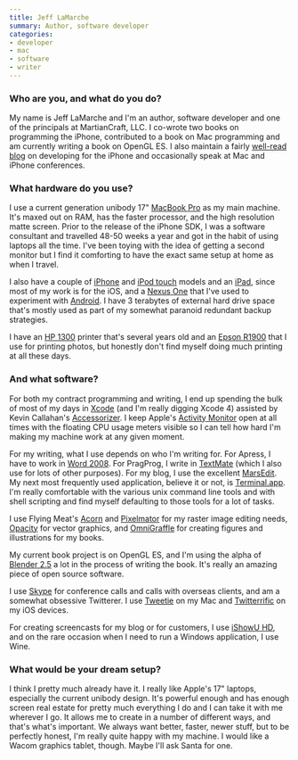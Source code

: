 ```yaml
---
title: Jeff LaMarche
summary: Author, software developer
categories:
- developer
- mac
- software
- writer
---
```


### Who are you, and what do you do?

My name is Jeff LaMarche and I'm an author, software developer and one of the principals at MartianCraft, LLC. I co-wrote two books on programming the iPhone, contributed to a book on Mac programming and am currently writing a book on OpenGL ES. I also maintain a fairly [well-read blog](http://iphonedevelopment.blogspot.com/ "Jeff's iPhone weblog.") on developing for the iPhone and occasionally speak at Mac and iPhone conferences.

### What hardware do you use?

I use a current generation unibody 17" [MacBook Pro][macbook-pro] as my main machine. It's maxed out on RAM, has the faster processor, and the high resolution matte screen. Prior to the release of the iPhone SDK, I was a software consultant and travelled 48-50 weeks a year and got in the habit of using laptops all the time. I've been toying with the idea of getting a second monitor but I find it comforting to have the exact same setup at home as when I travel.

I also have a couple of [iPhone][] and [iPod touch][ipod-touch] models and an [iPad][], since most of my work is for the iOS, and a [Nexus One][nexus-one] that I've used to experiment with [Android][]. I have 3 terabytes of external hard drive space that's mostly used as part of my somewhat paranoid redundant backup strategies.

I have an [HP 1300][laserjet-1300] printer that's several years old and an [Epson R1900][stylus-photo-r1900] that I use for printing photos, but honestly don't find myself doing much printing at all these days.

### And what software?

For both my contract programming and writing, I end up spending the bulk of most of my days in [Xcode][] (and I'm really digging Xcode 4) assisted by Kevin Callahan's [Accessorizer][]. I keep Apple's [Activity Monitor][activity-monitor] open at all times with the floating CPU usage meters visible so I can tell how hard I'm making my machine work at any given moment.

For my writing, what I use depends on who I'm writing for. For Apress, I have to work in [Word 2008][word]. For PragProg, I write in [TextMate][] (which I also use for lots of other purposes). For my blog, I use the excellent [MarsEdit][]. My next most frequently used application, believe it or not, is [Terminal.app][terminal]. I'm really comfortable with the various unix command line tools and with shell scripting and find myself defaulting to those tools for a lot of tasks.

I use Flying Meat's [Acorn][] and [Pixelmator][] for my raster image editing needs, [Opacity][] for vector graphics, and [OmniGraffle][] for creating figures and illustrations for my books.

My current book project is on OpenGL ES, and I'm using the alpha of [Blender 2.5][blender] a lot in the process of writing the book. It's really an amazing piece of open source software.

I use [Skype][] for conference calls and calls with overseas clients, and am a somewhat obsessive Twitterer. I use [Tweetie][] on my Mac and [Twitterrific][twitterrific-ios] on my iOS devices.

For creating screencasts for my blog or for customers, I use [iShowU HD][ishowu-hd], and on the rare occasion when I need to run a Windows application, I use Wine.

### What would be your dream setup?

I think I pretty much already have it. I really like Apple's 17" laptops, especially the current unibody design. It's powerful enough and has enough screen real estate for pretty much everything I do and I can take it with me wherever I go. It allows me to create in a number of different ways, and that's what's important. We always want better, faster, newer stuff, but to be perfectly honest, I'm really quite happy with my machine. I would like a Wacom graphics tablet, though. Maybe I'll ask Santa for one.

[ipod-touch]: https://www.apple.com/ipod-touch/ "It's like an iPhone, without the phone bit."
[ipad]: https://www.apple.com/ipad/ "A tablet device."
[iphone]: https://en.wikipedia.org/wiki/IPhone_(1st_generation) "A smartphone."
[nexus-one]: https://en.wikipedia.org/wiki/Nexus_One "An Android-based smartphone."
[stylus-photo-r1900]: https://www.amazon.com/Epson-Stylus-Format-Printer-C11C698201/dp/B0011G47PQ "An ink jet printer."
[macbook-pro]: https://www.apple.com/macbook-pro/ "A laptop."
[laserjet-1300]: http://h10010.www1.hp.com/wwpc/us/en/sm/WF10a/18972-18972-3328059-14638-3328066-238320.html "A black and white laser printer."
[ishowu-hd]: http://store.shinywhitebox.com/ishowu-hd-pro "Screen recording software."
[twitterrific-ios]: https://itunes.apple.com/WebObjects/MZStore.woa/wa/viewSoftware?id=284540316&mt=8 "A Twitter client."
[tweetie]: https://en.wikipedia.org/wiki/Tweetie "A Twitter client for the Mac."
[terminal]: https://en.wikipedia.org/wiki/Terminal_(OS_X) "A console application included with Mac OS X."
[textmate]: http://macromates.com/ "A text editor for the Mac."
[skype]: https://www.skype.com/en/ "Voice and video chat software."
[accessorizer]: http://www.kevincallahan.org/software/accessorizer.html "A generator helper application for XCode."
[android]: https://developers.google.com/android/?csw=1 "A mobile phone platform."
[acorn]: https://flyingmeat.com/acorn/ "An image editor for the Mac."
[activity-monitor]: https://en.wikipedia.org/wiki/Activity_Monitor "A process monitor application included with Mac OS X."
[omnigraffle]: https://www.omnigroup.com/omnigraffle/ "Diagramming software for the Mac."
[opacity]: http://likethought.com/opacity/ "A vector drawing program for the Mac."
[marsedit]: https://red-sweater.com/marsedit/ "A weblog editor for the Mac."
[xcode]: https://en.wikipedia.org/wiki/Xcode "An IDE for Mac developers."
[blender]: https://www.blender.org/ "A free, open-source 3D renderer."
[pixelmator]: http://www.pixelmator.com/mac/ "An image editor for the Mac."
[word]: https://products.office.com/en-us/word "A document editor."
